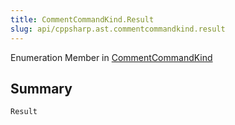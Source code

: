 ```yaml
---
title: CommentCommandKind.Result
slug: api/cppsharp.ast.commentcommandkind.result
---
```

Enumeration Member in [CommentCommandKind](/api/cppsharp/ast/commentcommandkind)

## Summary



```csharp
Result
```

